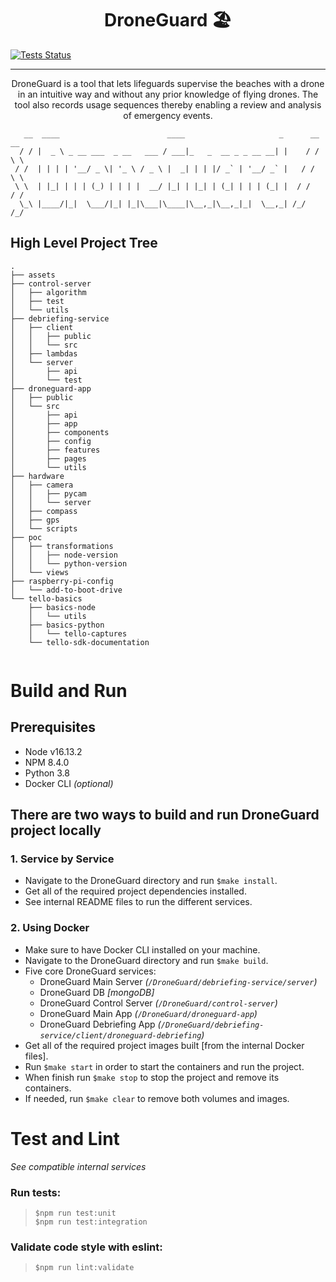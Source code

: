<h1 align='center'>DroneGuard 🏖</h1>

[![Tests Status](https://github.com/idobetesh/DroneGuard/actions/workflows/run-tests.yml/badge.svg?event=push)](https://github.com/idobetesh/DroneGuard/actions)

---

<p align='center'>DroneGuard is a tool that lets lifeguards supervise the beaches with a drone in an intuitive way and without any prior knowledge of flying drones. The tool also records usage sequences thereby enabling a review and analysis of emergency events.</p>

```
   __  ____                        ____                     _      __ __  
  / / |  _ \ _ __ ___  _ __   ___ / ___|_   _  __ _ _ __ __| |    / / \ \ 
 / /  | | | | '__/ _ \| '_ \ / _ \ |  _| | | |/ _` | '__/ _` |   / /   \ \
 \ \  | |_| | | | (_) | | | |  __/ |_| | |_| | (_| | | | (_| |  / /    / /
  \_\ |____/|_|  \___/|_| |_|\___|\____|\__,_|\__,_|_|  \__,_| /_/    /_/ 

```

## High Level Project Tree
```
.
├── assets
├── control-server
│   ├── algorithm
│   ├── test
│   └── utils
├── debriefing-service
│   ├── client
│   │   ├── public
│   │   └── src
│   ├── lambdas
│   └── server
│       ├── api
│       └── test
├── droneguard-app
│   ├── public
│   └── src
│       ├── api
│       ├── app
│       ├── components
│       ├── config
│       ├── features
│       ├── pages
│       └── utils
├── hardware
│   ├── camera
│   │   ├── pycam
│   │   └── server
│   ├── compass
│   ├── gps
│   └── scripts
├── poc
│   ├── transformations
│   │   ├── node-version
│   │   └── python-version
│   └── views
├── raspberry-pi-config
│   └── add-to-boot-drive
└── tello-basics
    ├── basics-node
    │   └── utils
    ├── basics-python
    │   └── tello-captures
    └── tello-sdk-documentation
    
```
# Build and Run

## Prerequisites
- Node v16.13.2
- NPM 8.4.0
- Python 3.8
- Docker CLI _(optional)_
## There are two ways to build and run DroneGuard project locally
### 1. Service by Service
- Navigate to the DroneGuard directory and run `$make install`.
- Get all of the required project dependencies installed.</br>
- See internal README files to run the different services.
### 2. Using Docker
- Make sure to have Docker CLI installed on your machine.
- Navigate to the DroneGuard directory and run `$make build`.
- Five core DroneGuard services:
  - DroneGuard Main Server _(`/DroneGuard/debriefing-service/server`)_
  - DroneGuard DB _[mongoDB]_
  - DroneGuard Control Server _(`/DroneGuard/control-server`)_
  - DroneGuard Main App _(`/DroneGuard/droneguard-app`)_
  - DroneGuard Debriefing App _(`/DroneGuard/debriefing-service/client/droneguard-debriefing`)_
- Get all of the required project images built [from the internal Docker files].</br>
- Run `$make start` in order to start the containers and run the project.
- When finish run `$make stop` to stop the project and remove its containers.
- If needed, run `$make clear` to remove both volumes and images.

# Test and Lint
_See compatible internal services_
### Run tests:
> `$npm run test:unit`</br>
> `$npm run test:integration`

### Validate code style with eslint:
> `$npm run lint:validate`